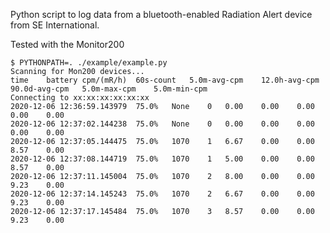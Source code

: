 Python script to log data from a bluetooth-enabled Radiation Alert
device from SE International.

Tested with the Monitor200

~~~
$ PYTHONPATH=. ./example/example.py
Scanning for Mon200 devices...
time	battery	cpm/(mR/h)	60s-count	5.0m-avg-cpm	12.0h-avg-cpm	90.0d-avg-cpm	5.0m-max-cpm	5.0m-min-cpm
Connecting to xx:xx:xx:xx:xx:xx
2020-12-06 12:36:59.143979	75.0%	None	0	0.00	0.00	0.00	0.00	0.00
2020-12-06 12:37:02.144238	75.0%	None	0	0.00	0.00	0.00	0.00	0.00
2020-12-06 12:37:05.144475	75.0%	1070	1	6.67	0.00	0.00	8.57	0.00
2020-12-06 12:37:08.144719	75.0%	1070	1	5.00	0.00	0.00	8.57	0.00
2020-12-06 12:37:11.145004	75.0%	1070	2	8.00	0.00	0.00	9.23	0.00
2020-12-06 12:37:14.145243	75.0%	1070	2	6.67	0.00	0.00	9.23	0.00
2020-12-06 12:37:17.145484	75.0%	1070	3	8.57	0.00	0.00	9.23	0.00
~~~
